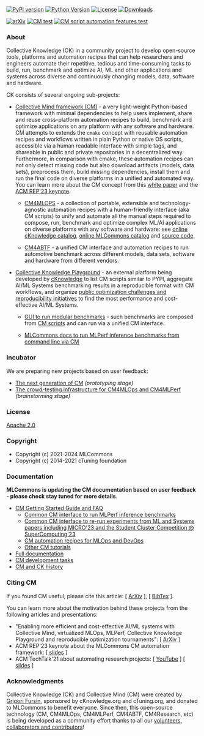 [![PyPI version](https://badge.fury.io/py/cmind.svg)](https://pepy.tech/project/cmind)
[![Python Version](https://img.shields.io/badge/python-3+-blue.svg)](https://github.com/mlcommons/ck/tree/master/cm/cmind)
[![License](https://img.shields.io/badge/License-Apache%202.0-green)](LICENSE.md)
[![Downloads](https://static.pepy.tech/badge/cmind)](https://pepy.tech/project/cmind)

[![arXiv](https://img.shields.io/badge/arXiv-2406.16791-b31b1b.svg)](https://arxiv.org/abs/2406.16791)
[![CM test](https://github.com/mlcommons/ck/actions/workflows/test-cm.yml/badge.svg)](https://github.com/mlcommons/ck/actions/workflows/test-cm.yml)
[![CM script automation features test](https://github.com/mlcommons/ck/actions/workflows/test-cm-script-features.yml/badge.svg)](https://github.com/mlcommons/ck/actions/workflows/test-cm-script-features.yml)

### About

Collective Knowledge (CK) in a community project to develop open-source tools, platforms and automation recipes 
that can help researchers and engineers automate their repetitive, tedious and time-consuming tasks
to build, run, benchmark and optimize AI, ML and other applications and systems 
across diverse and continuously changing models, data, software and hardware.

CK consists of several ongoing sub-projects:

* [Collective Mind framework (CM)](cm) - a very light-weight Python-based framework with minimal dependencies
  to help users implement, share and reuse cross-platform automation recipes to 
  build, benchmark and optimize applications on any platform
  with any software and hardware. CM attempts to extends the `cmake` concept 
  with reusable automation recipes and workflows written in plain Python or native OS scripts,
  accessible via a human readable interface with simple tags,
  and shareable in public and private repositories in a decentralized way.
  Furthermore, in comparison with cmake, these automation recipes can not only detect missing code 
  but also download artifacts (models, data sets), preprocess them, build missing 
  dependencies, install them and run the final code on diverse platforms in a unified and automated way.
  You can learn more about the CM concept from this [white paper](https://arxiv.org/abs/2406.16791) 
  and the [ACM REP'23 keynote](https://doi.org/10.5281/zenodo.8105339).


  * [CM4MLOPS](https://github.com/mlcommons/cm4mlops) - 
    a collection of portable, extensible and technology-agnostic automation recipes
    with a human-friendly interface (aka CM scripts) to unify and automate all the manual steps required to compose, run, benchmark and optimize complex ML/AI applications 
    on diverse platforms with any software and hardware: see [online cKnowledge catalog](https://access.cknowledge.org/playground/?action=scripts),
    [online MLCommons catalog](https://docs.mlcommons.org/cm4mlops/scripts) 
    and [source code](https://github.com/mlcommons/cm4mlops/blob/master/script).

  * [CM4ABTF](https://github.com/mlcommons/cm4abtf) - a unified CM interface and automation recipes
    to run automotive benchmark across different models, data sets, software and hardware from different vendors.

* [Collective Knowledge Playground](https://access.cKnowledge.org) - an external platform being developed by [cKnowledge](https://cKnowledge.org)
  to list CM scripts similar to PYPI, aggregate AI/ML Systems benchmarking results in a reproducible format with CM workflows, 
  and organize [public optimization challenges and reproducibility initiatives](https://access.cknowledge.org/playground/?action=challenges) 
  to find the most performance and cost-effective AI/ML Systems.

  * [GUI to run modular benchmarks](https://access.cknowledge.org/playground/?action=howtorun) - such benchmarks 
    are composed from [CM scripts](https://access.cknowledge.org/playground/?action=scripts)
    and can run via a unified CM interface.

  * [MLCommons docs to run MLPerf inference benchmarks from command line via CM](https://docs.mlcommons.org/inference)

### Incubator

We are preparing new projects based on user feedback:
* [The next generation of CM](_incubator/cm-next-gen) *(prototyping stage)*
* [The crowd-testing infrastructure for CM4MLOps and CM4MLPerf](_incubator/cm4mlops-testing) *(brainstorming stage)*


### License

[Apache 2.0](LICENSE.md)

### Copyright

* Copyright (c) 2021-2024 MLCommons
* Copyright (c) 2014-2021 cTuning foundation


### Documentation

**MLCommons is updating the CM documentation based on user feedback - please check stay tuned for more details**.

* [CM Getting Started Guide and FAQ](docs/getting-started.md)
  * [Common CM interface to run MLPerf inference benchmarks](docs/mlperf/inference)
  * [Common CM interface to re-run experiments from ML and Systems papers including MICRO'23 and the Student Cluster Competition @ SuperComputing'23](docs/tutorials/common-interface-to-reproduce-research-projects.md)
  * [CM automation recipes for MLOps and DevOps](https://access.cknowledge.org/playground/?action=scripts)
  * [Other CM tutorials](docs/tutorials)
* [Full documentation](docs/README.md)
* [CM development tasks](docs/taskforce.md#current-tasks)
* [CM and CK history](docs/history.md)


### Citing CM

If you found CM useful, please cite this article: 
[ [ArXiv](https://arxiv.org/abs/2406.16791) ], [ [BibTex](https://github.com/mlcommons/ck/blob/master/citation.bib) ].

You can learn more about the motivation behind these projects from the following articles and presentations:

* "Enabling more efficient and cost-effective AI/ML systems with Collective Mind, virtualized MLOps, MLPerf, Collective Knowledge Playground and reproducible optimization tournaments": [ [ArXiv](https://arxiv.org/abs/2406.16791) ] 
* ACM REP'23 keynote about the MLCommons CM automation framework: [ [slides](https://doi.org/10.5281/zenodo.8105339) ] 
* ACM TechTalk'21 about automating research projects: [ [YouTube](https://www.youtube.com/watch?v=7zpeIVwICa4) ] [ [slides](https://learning.acm.org/binaries/content/assets/leaning-center/webinar-slides/2021/grigorifursin_techtalk_slides.pdf) ]

### Acknowledgments

Collective Knowledge (CK) and Collective Mind (CM) were created by [Grigori Fursin](https://cKnowledge.org/gfursin),
sponsored by cKnowledge.org and cTuning.org, and donated to MLCommons to benefit everyone. 
Since then, this open-source technology (CM, CM4MLOps, CM4MLPerf, CM4ABTF, CM4Research, etc)
is being developed as a community effort thanks to all our
[volunteers, collaborators and contributors](https://github.com/mlcommons/ck/blob/master/CONTRIBUTING.md)! 

